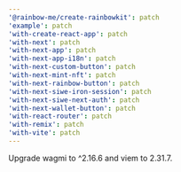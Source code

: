 ```yaml
---
'@rainbow-me/create-rainbowkit': patch
'example': patch
'with-create-react-app': patch
'with-next': patch
'with-next-app': patch
'with-next-app-i18n': patch
'with-next-custom-button': patch
'with-next-mint-nft': patch
'with-next-rainbow-button': patch
'with-next-siwe-iron-session': patch
'with-next-siwe-next-auth': patch
'with-next-wallet-button': patch
'with-react-router': patch
'with-remix': patch
'with-vite': patch
---
```

Upgrade wagmi to ^2.16.6 and viem to 2.31.7.
